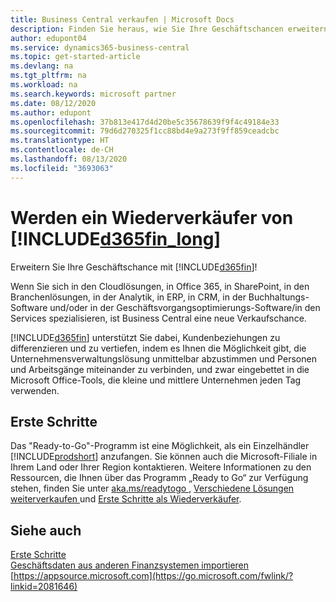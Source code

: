 ```yaml
---
title: Business Central verkaufen | Microsoft Docs
description: Finden Sie heraus, wie Sie Ihre Geschäftschancen erweitern und ein Microsoft Partner und Business Central-Wiederverkäufer werden.
author: edupont04
ms.service: dynamics365-business-central
ms.topic: get-started-article
ms.devlang: na
ms.tgt_pltfrm: na
ms.workload: na
ms.search.keywords: microsoft partner
ms.date: 08/12/2020
ms.author: edupont
ms.openlocfilehash: 37b813e417d4d20be5c35678639f9f4c49184e33
ms.sourcegitcommit: 79d6d270325f1cc88bd4e9a273f9ff859ceadcbc
ms.translationtype: HT
ms.contentlocale: de-CH
ms.lasthandoff: 08/13/2020
ms.locfileid: "3693063"
---
```

# <a name="become-a-reseller-of-d365fin_long"></a>Werden ein Wiederverkäufer von [!INCLUDE[d365fin_long](includes/d365fin_long_md.md)]

Erweitern Sie Ihre Geschäftschance mit [!INCLUDE[d365fin](includes/d365fin_md.md)]!  

Wenn Sie sich in den Cloudlösungen, in Office 365, in SharePoint, in den Branchenlösungen, in der Analytik, in ERP, in CRM, in der Buchhaltungs-Software und/oder in der Geschäftsvorgangsoptimierungs-Software/in den Services spezialisieren, ist Business Central eine neue Verkaufschance.  

[!INCLUDE[d365fin](includes/d365fin_md.md)] unterstützt Sie dabei, Kundenbeziehungen zu differenzieren und zu vertiefen, indem es Ihnen die Möglichkeit gibt, die Unternehmensverwaltungslösung unmittelbar abzustimmen und Personen und Arbeitsgänge miteinander zu verbinden, und zwar eingebettet in die Microsoft Office-Tools, die kleine und mittlere Unternehmen jeden Tag verwenden.  

## <a name="get-started"></a>Erste Schritte

Das "Ready-to-Go"-Programm ist eine Möglichkeit, als ein Einzelhändler [!INCLUDE[prodshort](includes/prodshort.md)] anzufangen. Sie können auch die Microsoft-Filiale in Ihrem Land oder Ihrer Region kontaktieren. Weitere Informationen zu den Ressourcen, die Ihnen über das Programm „Ready to Go“ zur Verfügung stehen, finden Sie unter [aka.ms/readytogo ](https://aka.ms/readytogo), [Verschiedene Lösungen weiterverkaufen ](/dynamics365/business-central/dev-itpro/developer/readiness/readiness-reseller) und [Erste Schritte als Wiederverkäufer](/dynamics365/business-central/dev-itpro/index#get-started-as-a-reseller).  

## <a name="see-also"></a>Siehe auch

[Erste Schritte](product-get-started.md)  
[Geschäftsdaten aus anderen Finanzsystemen importieren](across-import-data-configuration-packages.md)  
[https://appsource.microsoft.com](https://go.microsoft.com/fwlink/?linkid=2081646)  
